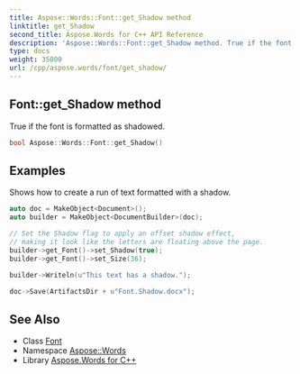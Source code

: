 ```yaml
---
title: Aspose::Words::Font::get_Shadow method
linktitle: get_Shadow
second_title: Aspose.Words for C++ API Reference
description: 'Aspose::Words::Font::get_Shadow method. True if the font is formatted as shadowed in C++.'
type: docs
weight: 35000
url: /cpp/aspose.words/font/get_shadow/
---
```

## Font::get_Shadow method


True if the font is formatted as shadowed.

```cpp
bool Aspose::Words::Font::get_Shadow()
```


## Examples



Shows how to create a run of text formatted with a shadow. 
```cpp
auto doc = MakeObject<Document>();
auto builder = MakeObject<DocumentBuilder>(doc);

// Set the Shadow flag to apply an offset shadow effect,
// making it look like the letters are floating above the page.
builder->get_Font()->set_Shadow(true);
builder->get_Font()->set_Size(36);

builder->Writeln(u"This text has a shadow.");

doc->Save(ArtifactsDir + u"Font.Shadow.docx");
```

## See Also

* Class [Font](../)
* Namespace [Aspose::Words](../../)
* Library [Aspose.Words for C++](../../../)
